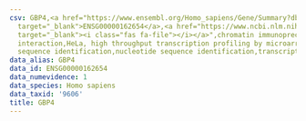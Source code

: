 ```yaml
---
csv: GBP4,<a href="https://www.ensembl.org/Homo_sapiens/Gene/Summary?db=core;g=ENSG00000162654"
  target="_blank">ENSG00000162654</a>,<a href="https://www.ncbi.nlm.nih.gov/pubmed/17216044"
  target="_blank"><i class="fas fa-file"></i></a>",chromatin immunoprecipitation assay,direct
  interaction,HeLa, high throughput transcription profiling by microarray,nucleotide
  sequence identification,nucleotide sequence identification,transcriptional regulation,
data_alias: GBP4
data_id: ENSG00000162654
data_numevidence: 1
data_species: Homo sapiens
data_taxid: '9606'
title: GBP4
---
```

